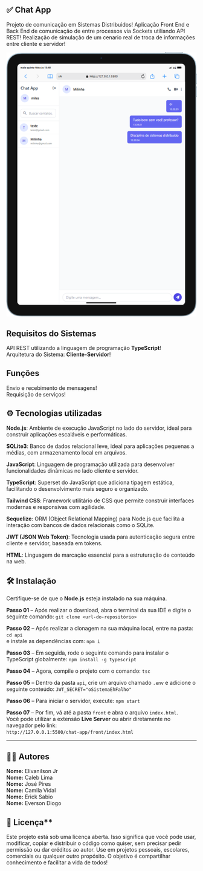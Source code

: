 ## ✅ Chat App

Projeto de comunicação em Sistemas Distribuidos!
Aplicação Front End e Back End de comunicação de entre processos via Sockets utiliando API REST!
Realização de simulação de um cenario real de troca de informações entre cliente e servidor!

![Descrição da image](./src/img/T-Chat-Tablet.png)

## Requisitos do Sistemas

API REST utilizando a linguagem de programação **TypeScript**!  
Arquitetura do Sistema: **Cliente-Servidor**!  

## Funções

Envio e recebimento de mensagens!  
Requisição de serviços!  

## ⚙️ Tecnologias utilizadas

**Node.js**: Ambiente de execução JavaScript no lado do servidor, ideal para construir aplicações escaláveis e performáticas.  

**SQLite3**: Banco de dados relacional leve, ideal para aplicações pequenas a médias, com armazenamento local em arquivos.  

**JavaScript**: Linguagem de programação utilizada para desenvolver funcionalidades dinâmicas no lado cliente e servidor.  

**TypeScript**: Superset do JavaScript que adiciona tipagem estática, facilitando o desenvolvimento mais seguro e organizado.  

**Tailwind CSS**: Framework utilitário de CSS que permite construir interfaces modernas e responsivas com agilidade.  

**Sequelize**: ORM (Object Relational Mapping) para Node.js que facilita a interação com bancos de dados relacionais como o SQLite.  

**JWT (JSON Web Token)**: Tecnologia usada para autenticação segura entre cliente e servidor, baseada em tokens.  

**HTML**: Linguagem de marcação essencial para a estruturação de conteúdo na web.  

## 🛠️ Instalação

Certifique-se de que o **Node.js** esteja instalado na sua máquina.  

**Passo 01** – Após realizar o download, abra o terminal da sua IDE e digite o seguinte comando:  `git clone <url-do-repositório>`

**Passo 02** – Após realizar a clonagem na sua máquina local, entre na pasta:  `cd api`  
e instale as dependências com:  `npm i`

**Passo 03** – Em seguida, rode o seguinte comando para instalar o TypeScript globalmente:  `npm install -g typescript`

**Passo 04** – Agora, compile o projeto com o comando:  `tsc`

**Passo 05** – Dentro da pasta `api`, crie um arquivo chamado `.env` e adicione o seguinte conteúdo:  `JWT_SECRET="oSistemaEhFalho"`

**Passo 06** – Para iniciar o servidor, execute:  `npm start`

**Passo 07** – Por fim, vá até a pasta `front` e abra o arquivo `index.html`.  
Você pode utilizar a extensão **Live Server** ou abrir diretamente no navegador pelo link:  
`http://127.0.0.1:5500/chat-app/front/index.html`

---

## 👨‍💻 Autores

**Nome:** Elivanilson Jr  
**Nome:** Caleb Lima  
**Nome:** José Pires  
**Nome:** Camila Vidal  
**Nome:** Erick Sabio  
**Nome:** Everson Diogo

## 📜 Licença**

Este projeto está sob uma licença aberta. Isso significa que você pode usar, modificar, copiar e distribuir o código como quiser, sem precisar pedir permissão ou dar créditos ao autor.
Use em projetos pessoais, escolares, comerciais ou qualquer outro propósito. O objetivo é compartilhar conhecimento e facilitar a vida de todos!
